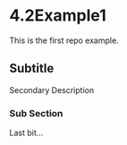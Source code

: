 # 4.2Example1
This is the first repo example.
## Subtitle
Secondary Description
### Sub Section
Last bit...
